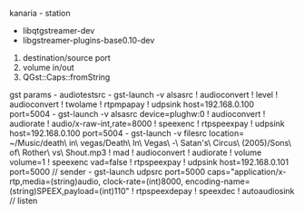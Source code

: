 kanaria - station
* libqtgstreamer-dev
* libgstreamer-plugins-base0.10-dev


1) destination/source port
2) volume in/out
3) QGst::Caps::fromString



gst params
      - audiotestsrc
      - gst-launch -v alsasrc ! audioconvert ! level ! audioconvert ! twolame  ! rtpmpapay  ! udpsink host=192.168.0.100 port=5004
      - gst-launch -v alsasrc device=plughw:0  ! audioconvert ! audiorate ! audio/x-raw-int,rate=8000 ! speexenc ! rtpspeexpay  ! udpsink host=192.168.0.100 port=5004
      - gst-launch -v filesrc location= ~/Music/death\ in\ vegas/Death\ In\ Vegas\ -\ Satan\'s\ Circus\ \(2005\)/Sons\ of\ Rother\ vs\ Shout.mp3  ! mad ! audioconvert ! audiorate !  volume volume=1 ! speexenc vad=false  ! rtpspeexpay ! udpsink host=192.168.0.101 port=5000   // sender
      - gst-launch udpsrc port=5000 caps="application/x-rtp,media=(string)audio, clock-rate=(int)8000, encoding-name=(string)SPEEX,payload=(int)110" ! rtpspeexdepay ! speexdec ! autoaudiosink             // listen
